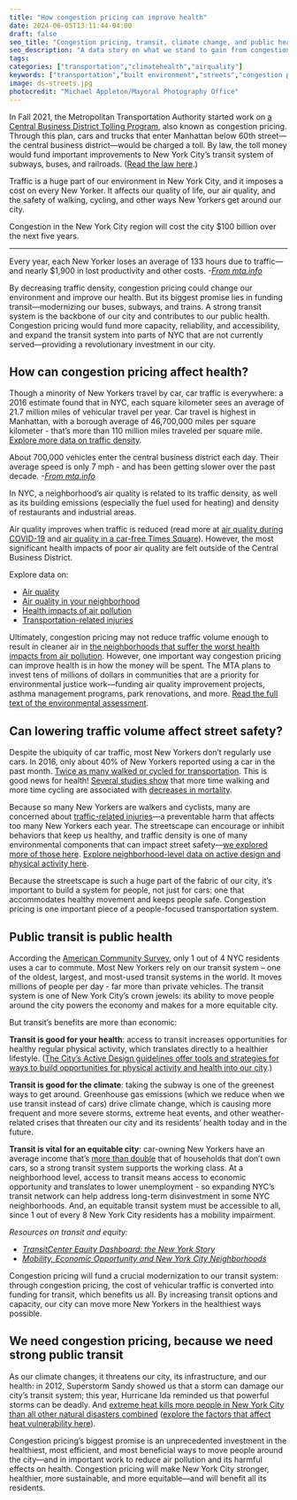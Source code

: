 ```yaml
---
title: "How congestion pricing can improve health"
date: 2024-06-05T13:11:44-04:00
draft: false
seo_title: "Congestion pricing, transit, climate change, and public health"
seo_description: "A data story on what we stand to gain from congestion pricing."
tags: 
categories: ["transportation","climatehealth","airquality"]
keywords: ["transportation","built environment","streets","congestion pricing","traffic","street safety","transit","public transportation","mass transit","safety","climate change","climate","global warming"]
image: ds-streets.jpg
photocredit: "Michael Appleton/Mayoral Photography Office"
---
```


In Fall 2021, the Metropolitan Transportation Authority started work on [a Central Business District Tolling Program](https://new.mta.info/project/CBDTP), also known as congestion pricing. Through this plan, cars and trucks that enter Manhattan below 60th street&mdash;the central business district&mdash;would be charged a toll. By law, the toll money would fund important improvements to New York City’s transit system of subways, buses, and railroads. ([Read the law here](https://www.nysenate.gov/legislation/laws/VAT/T8A44-C).)  

Traffic is a huge part of our environment in New York City, and it imposes a cost on every New Yorker. It affects our quality of life, our air quality, and the safety of walking, cycling, and other ways New Yorkers get around our city.  


<div class="asidebox p-2 fs-sm my-2">

Congestion in the New York City region will cost the city $100 billion over the next five years. 
<hr class="my-2">
Every year, each New Yorker loses an average of 133 hours due to traffic&mdash;and nearly $1,900 in lost productivity and other costs.  <em>-<a href="https://new.mta.info/project/CBDTP/why-NYC-needs-central-business-district-tolling">From mta.info</a></em>
</div>


By decreasing traffic density, congestion pricing could change our environment and improve our health. But its biggest promise lies in funding transit&mdash;modernizing our buses, subways, and trains. A strong transit system is the backbone of our city and contributes to our public health. Congestion pricing would fund more capacity, reliability, and accessibility, and expand the transit system into parts of NYC that are not currently served&mdash;providing a revolutionary investment in our city.  

## How can congestion pricing affect health? 
Though a minority of New Yorkers travel by car, car traffic is everywhere: a 2016 estimate found that in NYC, each square kilometer sees an average of 21.7 million miles of vehicular travel per year. Car travel is highest in Manhattan, with a borough average of 46,700,000 miles per square kilometer - that’s more than 110 million miles traveled per square mile. [Explore more data on traffic density](../../data-explorer/walking-driving-and-cycling/?id=2112#display=summary).  

<div class="asidebox p-2 fs-sm my-2">

About 700,000 vehicles enter the central business district each day. Their average speed is only 7 mph - and has been getting slower over the past decade. <em>-<a href="https://new.mta.info/project/CBDTP/why-NYC-needs-central-business-district-tolling">From mta.info</a></em>
</div>

In NYC, a neighborhood’s air quality is related to its traffic density, as well as its building emissions (especially the fuel used for heating) and density of restaurants and industrial areas.  

Air quality improves when traffic is reduced (read more at [air quality during COVID-19](../air-quality-and-covid/) and [air quality in a car-free Times Square](../car-free-zones)). However, the most significant health impacts of poor air quality are felt outside of the Central Business District. 

<div  class="asidebox p-2 fs-sm my-2">
Explore data on:
<ul>
<li><a href="../../data-explorer/air-quality/?id=92#display=summary">Air quality</a>
<li><a href="../../data-features/neighborhood-air-quality/">Air quality in your neighborhood</a>
<li><a href="../../data-explorer/health-impacts-of-air-pollution/?id=2122#display=summary">Health impacts of air pollution</a>
<li><a href="../../data-explorer/transportation-related-injuries/?id=2092#display=summary">Transportation-related injuries</a>
</ul>
</div>

Ultimately, congestion pricing may not reduce traffic volume enough to result in cleaner air in [the neighborhoods that suffer the worst health impacts from air pollution](../hia/). However, one important way congestion pricing can improve health is in how the money will be spent. The MTA plans to invest tens of millions of dollars in communities that are a priority for environmental justice work—funding air quality improvement projects, asthma management programs, park renovations, and more. [Read the full text of the environmental assessment](https://new.mta.info/project/CBDTP/environmental-assessment).


## Can lowering traffic volume affect street safety? 
Despite the ubiquity of car traffic, most New Yorkers don’t regularly use cars. In 2016, only about 40% of New Yorkers reported using a car in the past month. [Twice as many walked or cycled for transportation](../../data-explorer/walking-driving-and-cycling/?id=2236#display=summary). This is good news for health! [Several studies show](https://www.sciencedirect.com/science/article/abs/pii/S0091743507004550) that more time walking and more time cycling are associated with [decreases in mortality](https://link.springer.com/article/10.1007/s11524-020-00510-1). 

Because so many New Yorkers are walkers and cyclists, many are concerned about [traffic-related injuries](/data-explorer/transportation-related-injuries/?id=2094#display=summary)—a preventable harm that affects too many New Yorkers each year. The streetscape can encourage or inhibit behaviors that keep us healthy, and traffic density is one of many environmental components that can impact street safety—[we explored more of those here](../streets/).  [Explore neighborhood-level data on active design and physical activity here](../../neighborhood-reports/active_design_physical_activity_and_health/).  

Because the streetscape is such a huge part of the fabric of our city, it’s important to build a system for people, not just for cars: one that accommodates healthy movement and keeps people safe. Congestion pricing is one important piece of a people-focused transportation system.  

## Public transit is public health 

According the [American Community Survey](https://www.census.gov/programs-surveys/acs), only 1 out of 4 NYC residents uses a car to commute. Most New Yorkers rely on our transit system – one of the oldest, largest, and most-used transit systems in the world. It moves millions of people per day - far more than private vehicles. The transit system is one of New York City’s crown jewels: its ability to move people around the city powers the economy and makes for a more equitable city.   

But transit’s benefits are more than economic: 

**Transit is good for your health**: access to transit increases opportunities for healthy regular physical activity, which translates directly to a healthier lifestyle. ([The City’s Active Design guidelines offer tools and strategies for ways to build opportunities for physical activity and health into our city](https://www1.nyc.gov/site/doh/health/health-topics/active-design.page).) 

**Transit is good for the climate**: taking the subway is one of the greenest ways to get around. Greenhouse gas emissions (which we reduce when we use transit instead of cars) drive climate change, which is causing more frequent and more severe storms, extreme heat events, and other weather-related crises that threaten our city and its residents’ health today and in the future.   

**Transit is vital for an equitable city**: car-owning New Yorkers have an average income that’s [more than double](http://blog.tstc.org/wp-content/uploads/2017/04/how-car-free-is-nyc.pdf) that of households that don’t own cars, so a strong transit system supports the working class.  At a neighborhood level, access to transit means access to economic opportunity and translates to lower unemployment - so expanding NYC’s transit network can help address long-term disinvestment in some NYC neighborhoods.  And, an equitable transit system must be accessible to all, since 1 out of every 8 New York City residents has a mobility impairment.  

<div  class="asidebox p-2 fs-sm my-2">
<em>Resources on transit and equity: 
<ul>
<li><a href="https://dashboard.transitcenter.org/story/nyc">TransitCenter Equity Dashboard: the New York Story</a>
<li><a href="https://wagner.nyu.edu/files/faculty/publications/JobAccessNov2015.pdf">Mobility, Economic Opportunity and New York City Neighborhoods</a>
</ul>
</em>
</div>

Congestion pricing will fund a crucial modernization to our transit system: through congestion pricing, the cost of vehicular traffic is converted into funding for transit, which benefits us all. By increasing transit options and capacity, our city can move more New Yorkers in the healthiest ways possible.  

## We need congestion pricing, because we need strong public transit

As our climate changes, it threatens our city, its infrastructure, and our health: in 2012, Superstorm Sandy showed us that a storm can damage our city’s transit system; this year, Hurricane Ida reminded us that powerful storms can be deadly. And [extreme heat kills more people in New York City than all other natural disasters combined](../heat/) ([explore the factors that affect heat vulnerability here](../../data-features/hvi/)).  

Congestion pricing’s biggest promise is an unprecedented investment in the healthiest, most efficient, and most beneficial ways to move people around the city—and in important work to reduce air pollution and its harmful effects on health. Congestion pricing will make New York City stronger, healthier, more sustainable, and more equitable—and will benefit all its residents.  